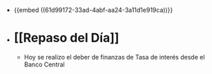 - {{embed ((61d99172-33ad-4abf-aa24-3a11d1e919ca))}}
- # [[Repaso del Día]]
	- Hoy se realizo el deber de finanzas de Tasa de interés desde  el Banco Central